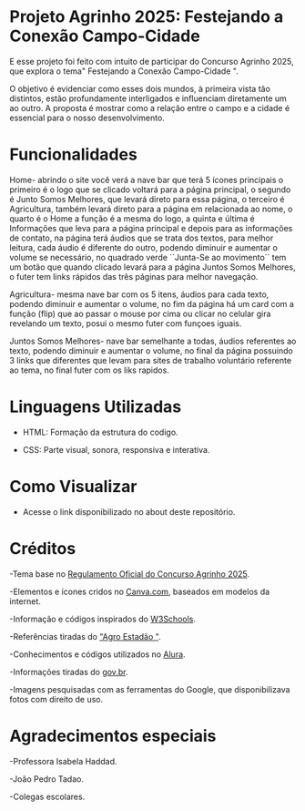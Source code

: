 # Projeto Agrinho 2025: Festejando a Conexão Campo-Cidade
E esse projeto foi feito com intuito de participar do Concurso Agrinho 2025, que explora o tema" Festejando a Conexão Campo-Cidade ".

O objetivo é evidenciar como esses dois mundos, à primeira vista tão distintos, estão profundamente interligados e influenciam diretamente um ao outro. A proposta é mostrar como a relação entre o campo e a cidade é essencial para o nosso desenvolvimento.

# Funcionalidades 
 Home- abrindo o site você verá a nave bar que terá 5 ícones principais o primeiro é o logo que se clicado voltará para a página principal, o segundo é Junto Somos Melhores, que levará direto para essa página, o terceiro é Agricultura, também levará direto para a página em relacionada ao nome, o quarto é o Home a função é a mesma do logo, a quinta e última é Informações que leva para a página principal e depois para as informações de contato, na página terá áudios que se trata dos textos, para melhor leitura, cada áudio é diferente do outro, podendo diminuir e aumentar o volume se necessário, no quadrado verde  ´´Junta-Se ao movimento`` tem um botão que quando clicado levará para a página Juntos Somos Melhores, o futer tem links rápidos das três páginas para melhor navegação.

Agricultura- mesma nave bar com os 5 itens, áudios para cada texto, podendo diminuir e aumentar o volume, no fim da página há um card com a função (flip) que ao passar o mouse por cima ou clicar no celular gira revelando um texto, posui o mesmo futer com funçoes iguais.

Juntos Somos Melhores- nave bar semelhante a todas, áudios referentes ao texto, podendo diminuir e aumentar o volume, no final da página possuindo 3 links que diferentes que levam para sites de trabalho voluntário referente ao tema, no final futer com os liks rapidos.

# Linguagens Utilizadas 
- HTML: Formação da estrutura do codigo.

- CSS: Parte visual, sonora, responsiva e interativa. 

# Como Visualizar
- Acesse o link disponibilizado no about deste repositório.

# Créditos
-Tema base no [Regulamento Oficial do Concurso Agrinho 2025](https://www.sistemafaep.org.br/wp-content/uploads/2025/04/12.-Rede-Publica-de-Ensino-Categoria-Programacao.pdf).

-Elementos e ícones cridos no [Canva.com](https://www.canva.com/pt_pt), baseados em modelos da internet.

-Informação e códigos inspirados do [W3Schools](https://www.w3schools.com/).

-Referências tiradas do ["Agro Estadão "](https://agro.estadao.com.br/).

-Conhecimentos e códigos utilizados no [Alura](https://www.alura.com.br/?srsltid=AfmBOooHK6bb0rumOsW16ZBxZh_JOFI4bjRL9V5FpOPMaFRm_jRmj-af).

-Informações tiradas do [gov.br](https://www.gov.br/agricultura/pt-br).

-Imagens pesquisadas com as ferramentas do Google, que disponibilizava fotos com direito de uso. 

# Agradecimentos especiais 

-Professora Isabela Haddad.

-João Pedro Tadao.

-Colegas escolares.